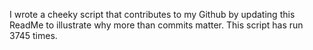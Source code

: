 I wrote a cheeky script that contributes to my Github by updating this ReadMe to illustrate why more than commits matter. This script has run 3745 times.
